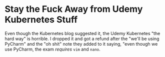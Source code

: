 # Stay the Fuck Away from Udemy Kubernetes Stuff

Even though the Kubernetes blog suggested it, the Udemy Kubernetes "the
hard way" is horrible. I dropped it and got a refund after the "we'll be
using PyCharm" and the "oh shit" note they added to it saying, "even
though we use PyCharm, the exam *requires* `vim` and `nano`.
